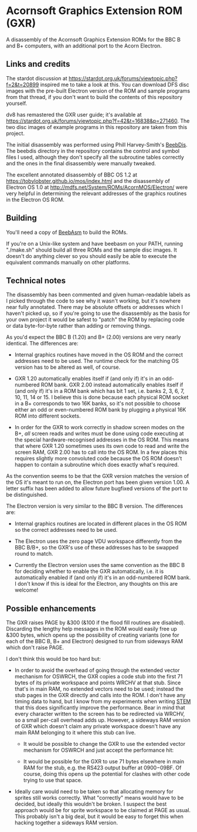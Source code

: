 # Acornsoft Graphics Extension ROM (GXR)

A disassembly of the Acornsoft Graphics Extension ROMs for the BBC B and B+ computers, with an additional port to the Acorn Electron.

## Links and credits

The stardot discussion at https://stardot.org.uk/forums/viewtopic.php?f=2&t=20899 inspired me to take a look at this. You can download DFS disc images with the pre-built Electron version of the ROM and sample programs from that thread, if you don't want to build the contents of this repository yourself.

dv8 has remastered the GXR user guide; it's available at https://stardot.org.uk/forums/viewtopic.php?f=42&t=16838&p=271460. The two disc images of example programs in this repository are taken from this project.

The initial disassembly was performed using Phill Harvey-Smith's [BeebDis](https://github.com/prime6809/BeebDis). The beebdis directory in the repository contains the control and symbol files I used, although they don't specify all the subroutine tables correctly and the ones in the final disassembly were manually tweaked.

The excellent annotated disassembly of BBC OS 1.2 at https://tobylobster.github.io/mos/index.html and the disassembly of Electron OS 1.0 at http://mdfs.net/System/ROMs/AcornMOS/Electron/ were very helpful in determining the relevant addresses of the graphics routines in the Electron OS ROM.

## Building

You'll need a copy of [BeebAsm](https://github.com/stardot/beebasm/) to build the ROMs.

If you're on a Unix-like system and have beebasm on your PATH, running "./make.sh" should build all three ROMs and the sample disc images. It doesn't do anything clever so you should easily be able to execute the equivalent commands manually on other platforms.

## Technical notes

The disassembly has been commented and given human-readable labels as I picked through the code to see why it wasn't working, but it's nowhere near fully annotated. There may be absolute offsets or addresses which I haven't picked up, so if you're going to use the disassembly as the basis for your own project it would be safest to "patch" the ROM by replacing code or data byte-for-byte rather than adding or removing things.

As you'd expect the BBC B (1.20) and B+ (2.00) versions are very nearly identical. The differences are:

* Internal graphics routines have moved in the OS ROM and the correct addresses need to be used. The runtime check for the matching OS version has to be altered as well, of course.

* GXR 1.20 automatically enables itself if (and only if) it's in an odd-numbered ROM bank. GXR 2.00 instead automatically enables itself if (and only if) it's in a ROM bank which has bit 1 set, i.e. banks 2, 3, 6, 7, 10, 11, 14 or 15. I believe this is done because each physical ROM socket in a B+ corresponds to two 16K banks, so it's not possible to choose either an odd or even-numbered ROM bank by plugging a physical 16K ROM into different sockets.

* In order for the GXR to work correctly in shadow screen modes on the B+, *all* screen reads and writes must be done using code executing at the special hardware-recognised addresses in the OS ROM. This means that where GXR 1.20 sometimes uses its own code to read and write the screen RAM, GXR 2.00 has to call into the OS ROM. In a few places this requires slightly more convoluted code because the OS ROM doesn't happen to contain a subroutine which does exactly what's required.

As the convention seems to be that the GXR version matches the version of the OS it's meant to run on, the Electron port has been given version 1.00. A letter suffix has been added to allow future bugfixed versions of the port to be distinguished.

The Electron version is very similar to the BBC B version. The differences are:

* Internal graphics routines are located in different places in the OS ROM so the correct addresses need to be used.

* The Electron uses the zero page VDU workspace differently from the BBC B/B+, so the GXR's use of these addresses has to be swapped round to match.

* Currently the Electron version uses the same convention as the BBC B for deciding whether to enable the GXR automatically, i.e. it is automatically enabled if (and only if) it's in an odd-numbered ROM bank. I don't know if this is ideal for the Electron, any thoughts on this are welcome!

## Possible enhancements

The GXR raises PAGE by &300 (&100 if the flood fill routines are disabled). Discarding the lengthy help messages in the ROM would easily free up &300 bytes, which opens up the possibility of creating variants (one for each of the BBC B, B+ and Electron) designed to run from sideways RAM which don't raise PAGE.

I don't think this would be too hard but:

* In order to avoid the overhead of going through the extended vector mechanism for OSWRCH, the GXR copies a code stub into the first 71 bytes of its private workspace and points WRCHV at that stub. Since that's in main RAM, no extended vectors need to be used; instead the stub pages in the GXR directly and calls into the ROM. I don't have any timing data to hand, but I know from my experiments when writing [STEM](https://github.com/ZornsLemma/STEM) that this does significantly improve the performance. Bear in mind that every character written to the screen has to be redirected via WRCHV, so a small per-call overhead adds up. However, a sideways RAM version of GXR which doesn't claim any private workspace doesn't have any main RAM belonging to it where this stub can live.

    * It would be possible to change the GXR to use the extended vector mechanism for OSWRCH and just accept the performance hit:

    * It would be possible for the GXR to use 71 bytes elsewhere in main RAM for the stub, e.g. the RS423 output buffer at $0900-$09BF. Of course, doing this opens up the potential for clashes with other code trying to use that space.

* Ideally care would need to be taken so that allocating memory for sprites still works correctly. What "correctly" means would have to be decided, but ideally this wouldn't be broken. I suspect the best approach would be for sprite workspace to be claimed at PAGE as usual. This probably isn't a big deal, but it would be easy to forget this when hacking together a sideways RAM version.
